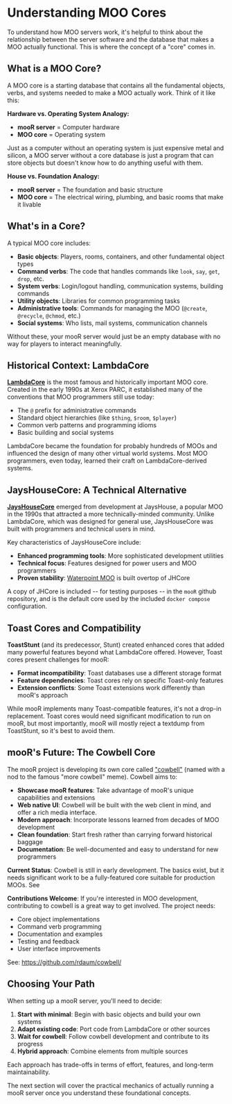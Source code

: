 # Understanding MOO Cores

To understand how MOO servers work, it's helpful to think about the relationship between the server software and the database that makes a MOO actually functional. This is where the concept of a "core" comes in.

## What is a MOO Core?

A MOO core is a starting database that contains all the fundamental objects, verbs, and systems needed to make a MOO actually work. Think of it like this:

**Hardware vs. Operating System Analogy:**
- **mooR server** = Computer hardware
- **MOO core** = Operating system

Just as a computer without an operating system is just expensive metal and silicon, a MOO server without a core database is just a program that can store objects but doesn't know how to do anything useful with them.

**House vs. Foundation Analogy:**
- **mooR server** = The foundation and basic structure
- **MOO core** = The electrical wiring, plumbing, and basic rooms that make it livable

## What's in a Core?

A typical MOO core includes:

- **Basic objects**: Players, rooms, containers, and other fundamental object types
- **Command verbs**: The code that handles commands like `look`, `say`, `get`, `drop`, etc.
- **System verbs**: Login/logout handling, communication systems, building commands
- **Utility objects**: Libraries for common programming tasks
- **Administrative tools**: Commands for managing the MOO (`@create`, `@recycle`, `@chmod`, etc.)
- **Social systems**: Who lists, mail systems, communication channels

Without these, your mooR server would just be an empty database with no way for players to interact meaningfully.

## Historical Context: LambdaCore

[**LambdaCore**](https://lambda.moo.mud.org/pub/MOO/) is the most famous and historically important MOO core. Created in the early 1990s at Xerox PARC, it established many of the conventions that MOO programmers still use today:

- The `@` prefix for administrative commands
- Standard object hierarchies (like `$thing`, `$room`, `$player`)
- Common verb patterns and programming idioms
- Basic building and social systems

LambdaCore became the foundation for probably hundreds of MOOs and influenced the design of many other virtual world systems. Most MOO programmers, even today, learned their craft on LambdaCore-derived systems.

## JaysHouseCore: A Technical Alternative

[**JaysHouseCore**](https://jhcore.sourceforge.net/) emerged from development at JaysHouse, a popular MOO in the 1990s that attracted a more technically-minded community. Unlike LambdaCore, which was designed for general use, JaysHouseCore was built with programmers and technical users in mind.

Key characteristics of JaysHouseCore include:
- **Enhanced programming tools**: More sophisticated development utilities
- **Technical focus**: Features designed for power users and MOO programmers
- **Proven stability**: [Waterpoint MOO](https://www.waterpoint.org/) is built overtop of JHCore

A copy of JHCore is included -- for testing purposes -- in the `mooR` github repository, and is the default core used by the included `docker compose` configuration.

## Toast Cores and Compatibility

**ToastStunt** (and its predecessor, Stunt) created enhanced cores that added many powerful features beyond what LambdaCore offered. However, Toast cores present challenges for mooR:

- **Format incompatibility**: Toast databases use a different storage format
- **Feature dependencies**: Toast cores rely on specific Toast-only features
- **Extension conflicts**: Some Toast extensions work differently than mooR's approach

While mooR implements many Toast-compatible features, it's not a drop-in replacement. Toast cores would need significant modification to run on mooR, but most importantly, mooR will mostly reject a textdump from ToastStunt, so it's best to avoid them.

## mooR's Future: The Cowbell Core

The mooR project is developing its own core called ["cowbell"](https://github.com/rdaum/cowbell/) (named with a nod to the famous "more cowbell" meme). Cowbell aims to:

- **Showcase mooR features**: Take advantage of mooR's unique capabilities and extensions
- **Web native UI**: Cowbell will be built with the web client in mind, and offer a rich media interface.
- **Modern approach**: Incorporate lessons learned from decades of MOO development
- **Clean foundation**: Start fresh rather than carrying forward historical baggage
- **Documentation**: Be well-documented and easy to understand for new programmers

**Current Status**: Cowbell is still in early development. The basics exist, but it needs significant work to be a fully-featured core suitable for production MOOs. See

**Contributions Welcome**: If you're interested in MOO development, contributing to cowbell is a great way to get involved. The project needs:
- Core object implementations
- Command verb programming
- Documentation and examples
- Testing and feedback
- User interface improvements

See: https://github.com/rdaum/cowbell/

## Choosing Your Path

When setting up a mooR server, you'll need to decide:

1. **Start with minimal**: Begin with basic objects and build your own systems
2. **Adapt existing code**: Port code from LambdaCore or other sources
3. **Wait for cowbell**: Follow cowbell development and contribute to its progress
4. **Hybrid approach**: Combine elements from multiple sources

Each approach has trade-offs in terms of effort, features, and long-term maintainability.

The next section will cover the practical mechanics of actually running a mooR server once you understand these foundational concepts.
